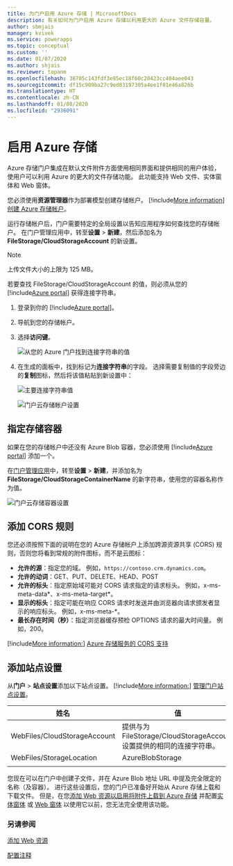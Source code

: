 ```yaml
---
title: 为门户启用 Azure 存储 | MicrosoftDocs
description: 有关如何为门户启用 Azure 存储以利用更大的 Azure 文件存储容量。
author: sbmjais
manager: kvivek
ms.service: powerapps
ms.topic: conceptual
ms.custom: ''
ms.date: 01/07/2020
ms.author: shjais
ms.reviewer: tapanm
ms.openlocfilehash: 38705c143fdf3e85ec18f60c20423cc404aee043
ms.sourcegitcommit: df15c909ba27c9ed83197305a4ee1f01e46a826b
ms.translationtype: HT
ms.contentlocale: zh-CN
ms.lasthandoff: 01/08/2020
ms.locfileid: "2936091"
---
```

# <a name="enable-azure-storage"></a>启用 Azure 存储

Azure 存储门户集成在默认文件附件方面使用相同界面和提供相同的用户体验，使用户可以利用 Azure 的更大的文件存储功能。 此功能支持 Web 文件、实体窗体和 Web 窗体。

您必须使用**资源管理器**作为部署模型创建存储帐户。 [!include[More information](../../includes/proc-more-information.md)] [创建 Azure 存储帐户](https://docs.microsoft.com/azure/storage/storage-create-storage-account#create-a-storage-account)。

运行存储帐户后，门户需要特定的全局设置以告知应用程序如何查找您的存储帐户。 在门户管理应用中，转至**设置** > **新建**，然后添加名为 **FileStorage/CloudStorageAccount** 的新设置。

> [!NOTE]
> 上传文件大小的上限为 125 MB。

若要查找 FileStorage/CloudStorageAccount 的值，则必须从您的 [!include[Azure portal](../../includes/pn-azure-portal.md)] 获得连接字符串。

1. 登录到你的 [!include[Azure portal](../../includes/pn-azure-portal.md)]。

2. 导航到您的存储帐户。

3. 选择**访问键**。

    ![从您的 Azure 门户找到连接字符串的值](media/key-azure-storage.png "从您的 Azure 门户找到连接字符串的值")

4. 在生成的面板中，找到标记为**连接字符串**的字段。 选择需要复制值的字段旁边的**复制**图标，然后将该值粘贴到新设置中：

    ![主要连接字符串值](media/primary-connection-string-azure-storage.png "主要连接字符串值")

    ![门户云存储帐户设置](media/portal-site-setting-cloud-storage-account.png "门户云存储帐户设置")

## <a name="specify-the-storage-container"></a>指定存储容器

如果在您的存储帐户中还没有 Azure Blob 容器，您必须使用 [!include[Azure portal](../../includes/pn-azure-portal.md)] 添加一个。

在[门户管理应用](configure/configure-portal.md)中，转至**设置** > **新建**，并添加名为 **FileStorage/CloudStorageContainerName** 的新字符串，使用您的容器名称作为值。

![门户云存储容器设置](media/portal-site-setting-cloud-storage-container.png "门户云存储容器设置")

## <a name="add-cors-rule"></a>添加 CORS 规则

您还必须按照下面的说明在您的 Azure 存储帐户上添加跨源资源共享 (CORS) 规则，否则您将看到常规的附件图标，而不是云图标：

- **允许的源**：指定您的域。 例如，`https://contoso.crm.dynamics.com`。
- **允许的动词**：GET、PUT、DELETE、HEAD、POST
- **允许的标头**：指定原始域可能对 CORS 请求指定的请求标头。 例如，x-ms-meta-data\*、x-ms-meta-target\*。 
- **显示的标头**：指定可能在响应 CORS 请求时发送并由浏览器向请求颁发者显示的响应标头。 例如，x-ms-meta-\*。
- **最长存在时间（秒）**：指定浏览器缓存预检 OPTIONS 请求的最大时间量。 例如，200。
 
[!include[More information:](../../includes/proc-more-information.md)] [Azure 存储服务的 CORS 支持](https://docs.microsoft.com/rest/api/storageservices/cross-origin-resource-sharing--cors--support-for-the-azure-storage-services)

## <a name="add-site-settings"></a>添加站点设置

从**门户** > **站点设置**添加以下站点设置。 [!include[More information:](../../includes/proc-more-information.md)] [管理门户站点设置](configure/configure-site-settings.md#manage-portal-site-settings)。

|姓名|值|
|-----|-----|
|WebFiles/CloudStorageAccount|提供与为 FileStorage/CloudStorageAccount 设置提供的相同的连接字符串。|
|WebFiles/StorageLocation|AzureBlobStorage|
|||

您现在可以在门户中创建子文件，并在 Azure Blob 地址 URL 中提及完全限定的名称（及容器）。 进行这些设置后，您的门户已准备好开始从 Azure 存储上载和下载文件。 但是，在您[添加 Web 资源以启用将附件上载到 Azure 存储](add-web-resource.md) 并配置[实体窗体](configure-notes.md#notes-configuration-for-entity-forms) 或 [Web 窗体](configure-notes.md#notes-configuration-for-web-forms) 以使用它以前，您无法完全使用该功能。

### <a name="see-also"></a>另请参阅

[添加 Web 资源](add-web-resource.md)

[配置注释](configure-notes.md)
